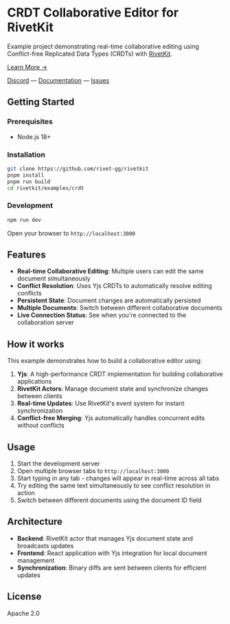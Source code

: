 # CRDT Collaborative Editor for RivetKit

Example project demonstrating real-time collaborative editing using Conflict-free Replicated Data Types (CRDTs) with [RivetKit](https://rivetkit.org).

[Learn More →](https://github.com/rivet-gg/rivetkit)

[Discord](https://rivet.gg/discord) — [Documentation](https://rivetkit.org) — [Issues](https://github.com/rivet-gg/rivetkit/issues)

## Getting Started

### Prerequisites

- Node.js 18+

### Installation

```sh
git clone https://github.com/rivet-gg/rivetkit
pnpm install
pnpm run build
cd rivetkit/examples/crdt
```

### Development

```sh
npm run dev
```

Open your browser to `http://localhost:3000`

## Features

- **Real-time Collaborative Editing**: Multiple users can edit the same document simultaneously
- **Conflict Resolution**: Uses Yjs CRDTs to automatically resolve editing conflicts
- **Persistent State**: Document changes are automatically persisted
- **Multiple Documents**: Switch between different collaborative documents
- **Live Connection Status**: See when you're connected to the collaboration server

## How it works

This example demonstrates how to build a collaborative editor using:

1. **Yjs**: A high-performance CRDT implementation for building collaborative applications
2. **RivetKit Actors**: Manage document state and synchronize changes between clients
3. **Real-time Updates**: Use RivetKit's event system for instant synchronization
4. **Conflict-free Merging**: Yjs automatically handles concurrent edits without conflicts

## Usage

1. Start the development server
2. Open multiple browser tabs to `http://localhost:3000`
3. Start typing in any tab - changes will appear in real-time across all tabs
4. Try editing the same text simultaneously to see conflict resolution in action
5. Switch between different documents using the document ID field

## Architecture

- **Backend**: RivetKit actor that manages Yjs document state and broadcasts updates
- **Frontend**: React application with Yjs integration for local document management
- **Synchronization**: Binary diffs are sent between clients for efficient updates

## License

Apache 2.0